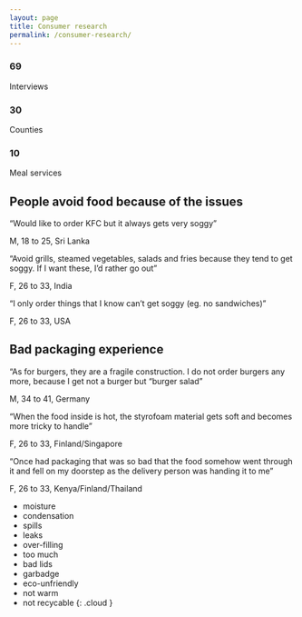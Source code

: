 ```yaml
---
layout: page
title: Consumer research
permalink: /consumer-research/
---
```



<div class="block">
  <h3 class="block__title">69</h3>
  <p class="block__text">Interviews</p>
</div>
<div class="block">
  <h3 class="block__title">30</h3>
  <p class="block__text">Counties</p>
</div>
<div class="block">
  <h3 class="block__title">10</h3>
  <p class="block__text">Meal services</p>
</div>

<object type="image/svg+xml" data="/idbm-packaging/assets/pictures/map.svg" id="map" class="map"></object>

## People avoid food because of the issues

<div class="block block--white">
  <p class="block__text">
    “Would like to order KFC but it always gets very soggy”
  </p>
  <p class="block__sign">
    M, 18 to 25, Sri Lanka
  </p>
</div>
<div class="block block--white">
  <p class="block__text">
    “Avoid grills, steamed vegetables, salads and fries because they tend to get soggy. If I want these, I’d rather go out” 
  </p>
  <p class="block__sign">
    F, 26 to 33, India
  </p>
</div>
<div class="block block--white">
  <p class="block__text">
    “I only order things that I know can’t get soggy (eg. no sandwiches)” 
  </p>
  <p class="block__sign">
    F, 26 to 33, USA
  </p>
</div>

## Bad packaging experience

<div class="block block--white">
  <p class="block__text">
    “As for burgers, they are a fragile construction. I do not order burgers any more, because I get not a burger but “burger salad” 
  </p>
  <p class="block__sign">
    M, 34 to 41, Germany
  </p>
</div>
<div class="block block--white">
  <p class="block__text">
    “When the food inside is hot, the styrofoam material gets soft and becomes more tricky to handle” 
  </p>
  <p class="block__sign">
    F, 26 to 33, Finland/Singapore
  </p>
</div>
<div class="block block--white">
  <p class="block__text">
    “Once had packaging that was so bad that the food somehow went through it and fell on my doorstep as the delivery person was handing it to me” 
  </p>
  <p class="block__sign">
    F, 26 to 33, Kenya/Finland/Thailand
  </p>
</div>

 * moisture
 * condensation
 * spills
 * leaks
 * over-filling
 * too much
 * bad lids
 * garbadge
 * eco-unfriendly
 * not warm
 * not&nbsp;recycable
{: .cloud }


<script>
window.onload = function() {
  var map = document.getElementById('map');
  var countries = [
    'in',
    'ru',
    'fi',
    'us',
    'lk',
    'nz',
    'au',
    'gr',
    'nl',
    'ke',
    'co',
    'dk',
    'jp',
    'be',
    'ee',
    'de',
    'ua',
    'ca',
    'gb',
    'om',
    'ng',
    'ae',
    'kr',
    'fr',
    'za',
    'it',
    'ie',
    'cn',
    'th',
    'pl',
    'gh',
    'vn',
    'ch',
    'eg',
    'ar',
    'es',
    'jo',
    'no',
    'my'
  ];
  countries.forEach(function(c) {
    console.log(c);
    map.getSVGDocument().querySelector('[cc=' + c + ']').style.fill = "#39C1BE";
  });
}
</script>
